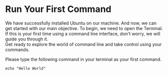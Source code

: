 # Run Your First Command

We have successfully installed Ubuntu on our machine. And now, we can get started with our main objective. To begin, we need to open the Terminal. If this is your first time using a command line interface, don't worry, we will guide you through it. <br> Get ready to explore the world of command line and take control using your commands.

Please type the following command in your terminal as your first command.

```
echo "Hello World"
```
